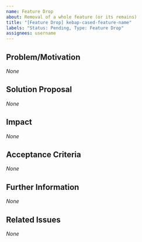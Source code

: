 ```yaml
---
name: Feature Drop
about: Removal of a whole feature (or its remains)
title: "[Feature Drop] kebap-cased-feature-name"
labels: "Status: Pending, Type: Feature Drop"
assignees: username
---
```


<!--
Look for the ORIGINAL ISSUE that introduced the feature you want to remove and use its feature name as the issue title.
        
If you are here because you followed the instructions for a DRASTIC "feature change", please ensure you have followed ALL instructions for creating the new "feature request".
Here is what you must do inside this "feature drop request":
  1. Choose the "feature drop request" title as usual.
  2. State and explain your REPLACEMENT plans instead of only writing about a "pure" drop.
  3. Link the "original issue" as well as your new "feature request" inside the "Related Issues" section.

Keep ALL of the text encapsulated in comments, even though it will not be rendered.
ONLY add text in the places that are filled with *None* default and replace *None* with your text.
-->

## Problem/Motivation
<!--
Describe your problem or motivation that caused your feature drop request as detailed as possible.
Why should the feature be dropped? Is it too complicated? Is it not needed? Is its functionality already covered by another feature? Is it going to be replaced by another feature?
-->
*None*

## Solution Proposal
<!--
Describe the solution that you have in mind as detailed as possible.
What needs to be removed to drop the whole feature (or its remains)? Should it be replaced by another feature, and if yes, which one?
-->
*None*

## Impact
<!--
Describe potential side effects of your solution proposal, which could cause follow-up issues (in particular feature changes or feature drops), to the best of your knowledge.
-->
*None*

## Acceptance Criteria
<!--
Specify the acceptance criteria as a task list that contains one or more entries.
e.g.:
  - [ ] Do this
  - [ ] Do that
  ...
-->
*None*

## Further Information
<!--
Add additional helpful, issue-related information, such as, links, screenshots, sketches, considerations, thoughts, etc.
-->
*None*

## Related Issues
<!--
Add a bullet point list of related issues that contains one or more entries. It has to contain, at least, the original issue that introduced the feature you want to remove.
e.g.:
  - #42
  - #73
  ...
-->
*None*

<!--
Information for contributors about label usage:
        
  - select any number of fitting labels that have a `Flag: ` prefix
  - select any number of fitting labels that have a `For: ` prefix
  - select EXACTLY ONE label that has a `Priority: ` prefix
  - select EXACTLY ONE label that has a `Scope: ` prefix
  - NEVER tamper with the initial `Status: Pending` label when creating an issue
  - NEVER add, remove, or change any associations (or the lack thereof) between an issue and label that has a `Type: ` prefix
        
Look at the label descriptions to grasp their proper usage and pick the most fitting.
If more than one `Type: ` label fits the issue, it is a good indicator that the issue mixes concerns.
You should then split this issue into multiple issues so that each new issue falls EXACTLY INTO ONE category.
-->
